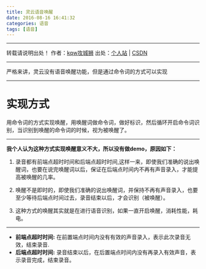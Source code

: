 ```yaml
---
title: 灵云语音唤醒
date: 2016-08-16 16:41:32
categories: 语音
tags: [语音]
---
```


---
转载请说明出处！
作者：[kqw攻城狮](http://kongqw.github.io/about/index.html)
出处：[个人站](http://kongqw.github.io) | [CSDN](http://blog.csdn.net/q4878802/)

---

严格来讲，灵云没有语音唤醒功能，但是通过命令词的方式可以实现

--------------------------

# 实现方式

用命令词的方式实现唤醒，用唤醒词做命令词，做好标识，然后循环开启命令词识别，当识别到唤醒的命令词的时候，视为被唤醒了。

----------------------------

**我个人认为这种方式实现唤醒意义不大，所以没有做demo，原因如下：**

1. 录音都有前端点超时时间和后端点超时时间,这样一来，即使我们准确的说出唤醒词，也要在说完唤醒词以后，保证在后端点时间内不再有声音录入，才能提高被唤醒的几率。

2. 唤醒不是即时的，即使我们准确的说出唤醒词，并保持不再有声音录入，也要至少等待后端点时间过去，录音结束以后，才会识别（被唤醒）。

3. 这种方式的唤醒其实就是在进行语音识别，如果一直开启唤醒，消耗性能，耗电。


-----------------------------


* **前端点超时时间:** 在前置端点时间内没有有效的声音录入，表示此次录音无效，结束录音.
* **后端点超时时间:** 录音结束以后，在后置端点时间内没有再录入有效声音，表示录音完成，结束录音。